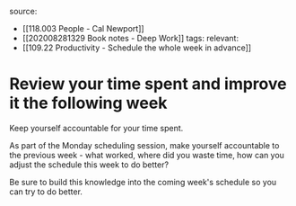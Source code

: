 source: 
- [[118.003 People - Cal Newport]] 
- [[202008281329 Book notes - Deep Work]]
tags: 
relevant:
- [[109.22 Productivity - Schedule the whole week in advance]]

# Review your time spent and improve it the following week

Keep yourself accountable for your time spent.

As part of the Monday scheduling session, make yourself accountable to the previous week - what worked, where did you waste time, how can you adjust the schedule this week to do better?

Be sure to build this knowledge into the coming week's schedule so you can try to do better.
